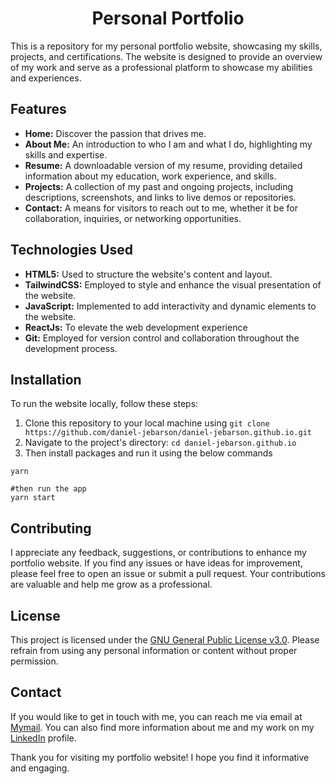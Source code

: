 # <h1 align="center">Personal Portfolio</h1>

This is a repository for my personal portfolio website, showcasing my skills, projects, and certifications. The website is designed to provide an overview of my work and serve as a professional platform to showcase my abilities and experiences.

## Features

- **Home:** Discover the passion that drives me.
- **About Me:** An introduction to who I am and what I do, highlighting my skills and expertise.
- **Resume:** A downloadable version of my resume, providing detailed information about my education, work experience, and skills.
- **Projects:** A collection of my past and ongoing projects, including descriptions, screenshots, and links to live demos or repositories.
- **Contact:** A means for visitors to reach out to me, whether it be for collaboration, inquiries, or networking opportunities.




## Technologies Used

- **HTML5:** Used to structure the website's content and layout.
- **TailwindCSS:** Employed to style and enhance the visual presentation of the website.
- **JavaScript:** Implemented to add interactivity and dynamic elements to the website.
- **ReactJs:** To elevate the web development experience
- **Git:** Employed for version control and collaboration throughout the development process.

## Installation

To run the website locally, follow these steps:

1. Clone this repository to your local machine using `git clone https://github.com/daniel-jebarson/daniel-jebarson.github.io.git`
2. Navigate to the project's directory: `cd daniel-jebarson.github.io`
3. Then install packages and run it using the below commands
```
yarn

#then run the app
yarn start
```

## Contributing

I appreciate any feedback, suggestions, or contributions to enhance my portfolio website. If you find any issues or have ideas for improvement, please feel free to open an issue or submit a pull request. Your contributions are valuable and help me grow as a professional.

## License

This project is licensed under the [GNU General Public License v3.0](LICENSE). Please refrain from using any personal information or content without proper permission.

## Contact

If you would like to get in touch with me, you can reach me via email at [Mymail](mailto:danieljebarson21@gmail.com). You can also find more information about me and my work on my [LinkedIn](https://www.linkedin.com/in/daniel-jebarson-k-a727a822a) profile.

Thank you for visiting my portfolio website! I hope you find it informative and engaging.
